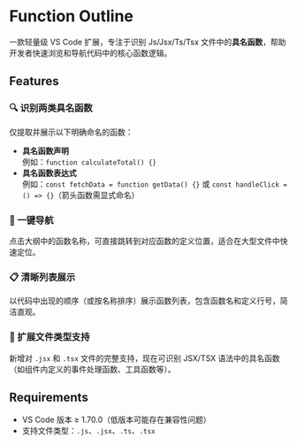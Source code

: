 # Function Outline

一款轻量级 VS Code 扩展，专注于识别 Js/Jsx/Ts/Tsx 文件中的**具名函数**，帮助开发者快速浏览和导航代码中的核心函数逻辑。


## Features

### 🔍 识别两类具名函数
仅提取并展示以下明确命名的函数：
- **具名函数声明**  
  例如：`function calculateTotal() {}`
- **具名函数表达式**  
  例如：`const fetchData = function getData() {}` 或 `const handleClick = () => {}`（箭头函数需显式命名）

### 📍 一键导航
点击大纲中的函数名称，可直接跳转到对应函数的定义位置，适合在大型文件中快速定位。

### 📋 清晰列表展示
以代码中出现的顺序（或按名称排序）展示函数列表，包含函数名和定义行号，简洁直观。

### 🚀 扩展文件类型支持
新增对 `.jsx` 和 `.tsx` 文件的完整支持，现在可识别 JSX/TSX 语法中的具名函数（如组件内定义的事件处理函数、工具函数等）。


## Requirements

- VS Code 版本 ≥ 1.70.0（低版本可能存在兼容性问题）
- 支持文件类型：`.js`、`.jsx`、`.ts`、`.tsx`


